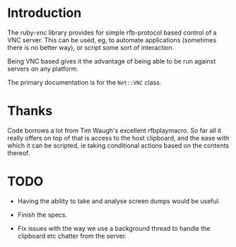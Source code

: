 # Introduction

The ruby-vnc library provides for simple rfb-protocol based control of a
VNC server. This can be used, eg, to automate applications (sometimes there
is no better way), or script some sort of interaction.

Being VNC based gives it the advantage of being able to be run against
servers on any platform.

The primary documentation is for the `Net::VNC` class.

# Thanks

Code borrows a lot from Tim Waugh's excellent rfbplaymacro. So far all it
really offers on top of that is access to the host clipboard, and the ease
with which it can be scripted, ie taking conditional actions based on the
contents thereof.

# TODO

* Having the ability to take and analyse screen dumps would be useful.

* Finish the specs.

* Fix issues with the way we use a background thread to handle the clipboard
  etc chatter from the server.
